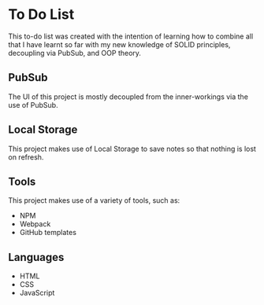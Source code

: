 # To Do List
This to-do list was created with the intention of learning how to combine all that I have learnt so far with my new knowledge of SOLID principles, decoupling via PubSub, and OOP theory.

## PubSub
The UI of this project is mostly decoupled from the inner-workings via the use of PubSub.

## Local Storage
This project makes use of Local Storage to save notes so that nothing is lost on refresh.

## Tools
This project makes use of a variety of tools, such as:
- NPM
- Webpack
- GitHub templates

## Languages
- HTML
- CSS
- JavaScript
